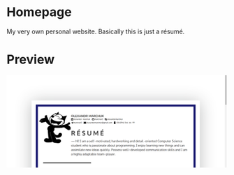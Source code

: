 # Homepage
My very own personal website. Basically this is just a résumé.
# Preview
![Example](assets/images/Screenshot.png)
